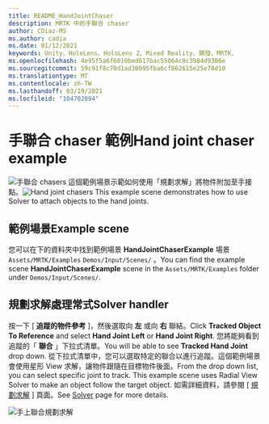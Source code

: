 ```yaml
---
title: README_HandJointChaser
description: MRTK 中的手聯合 chaser
author: CDiaz-MS
ms.author: cadia
ms.date: 01/12/2021
keywords: Unity、HoloLens、HoloLens 2、Mixed Reality、開發、MRTK、
ms.openlocfilehash: 4e95f5a6f6019bed617bac55064c8c3984d9386e
ms.sourcegitcommit: 59c91f8c70d1ad30995fba6cf862615e25e78d10
ms.translationtype: MT
ms.contentlocale: zh-TW
ms.lasthandoff: 03/19/2021
ms.locfileid: "104702094"
---
```

# <a name="hand-joint-chaser-example"></a><span data-ttu-id="93912-104">手聯合 chaser 範例</span><span class="sxs-lookup"><span data-stu-id="93912-104">Hand joint chaser example</span></span>

<span data-ttu-id="93912-105">![手聯合 chasers ](images/hand-joint-chaser/MRTK_HandJointChaser_Main.jpg) 這個範例場景示範如何使用「規劃求解」將物件附加至手接點。</span><span class="sxs-lookup"><span data-stu-id="93912-105">![Hand joint chasers](images/hand-joint-chaser/MRTK_HandJointChaser_Main.jpg) This example scene demonstrates how to use Solver to attach objects to the hand joints.</span></span>

## <a name="example-scene"></a><span data-ttu-id="93912-106">範例場景</span><span class="sxs-lookup"><span data-stu-id="93912-106">Example scene</span></span>

<span data-ttu-id="93912-107">您可以在下的資料夾中找到範例場景 **HandJointChaserExample** 場景 `Assets/MRTK/Examples` `Demos/Input/Scenes/` 。</span><span class="sxs-lookup"><span data-stu-id="93912-107">You can find the example scene **HandJointChaserExample** scene in the `Assets/MRTK/Examples` folder under `Demos/Input/Scenes/`.</span></span>

## <a name="solver-handler"></a><span data-ttu-id="93912-108">規劃求解處理常式</span><span class="sxs-lookup"><span data-stu-id="93912-108">Solver handler</span></span>

<span data-ttu-id="93912-109">按一下 [ **追蹤的物件參考** ]，然後選取向 **左** 或向 **右** 聯結。</span><span class="sxs-lookup"><span data-stu-id="93912-109">Click **Tracked Object To Reference** and select **Hand Joint Left** or **Hand Joint Right**.</span></span> <span data-ttu-id="93912-110">您將能夠看到追蹤的「 **聯合** 」下拉式清單。</span><span class="sxs-lookup"><span data-stu-id="93912-110">You will be able to see **Tracked Hand Joint** drop down.</span></span> <span data-ttu-id="93912-111">從下拉式清單中，您可以選取特定的聯合以進行追蹤。這個範例場景會使用星形 View 求解，讓物件跟隨在目標物件後面。</span><span class="sxs-lookup"><span data-stu-id="93912-111">From the drop down list, you can select specific joint to track. This example scene uses Radial View Solver to make an object follow the target object.</span></span> <span data-ttu-id="93912-112">如需詳細資料，請參閱 [ [規劃求解](ux-building-blocks/solvers/solver.md) ] 頁面。</span><span class="sxs-lookup"><span data-stu-id="93912-112">See [Solver](ux-building-blocks/solvers/solver.md) page for more details.</span></span>

![手上聯合規劃求解](images/hand-joint-chaser/MRTK_Solver_HandJoint.jpg)
